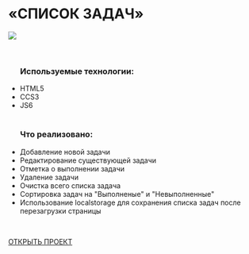 <h1>«СПИСОК ЗАДАЧ»</h1>
<img src = "https://user-images.githubusercontent.com/54538084/170828880-b45888a5-3a59-4c70-b149-c6f4a473ad8d.png">
<ul>
  <br>
 <h3>Используемые технологии:</h3>
  <li>HTML5</li>
  <li>CCS3</li>
  <li>JS6</li>
  <br>
  <h3>Что реализовано:</h3>
  <li>Добавление новой задачи</li>
  <li>Редактирование существующей задачи</li>
  <li>Отметка о выполнении задачи</li>
  <li>Удаление задачи</li>
  <li>Очистка всего списка задача</li>
  <li>Сортировка задач на "Выполненые" и "Невыполненные"</li>
  <li>Использование localstorage для сохранения списка задач после перезагрузки страницы</li>
</ul>
<br>

<a href = "https://daifoll.github.io/ToDoList/" target = "_blank">ОТКРЫТЬ ПРОЕКТ</a>

